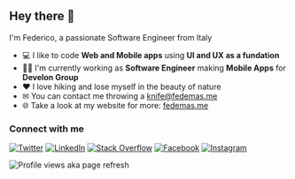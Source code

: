 ## Hey there 👋
 I'm Federico, a passionate Software Engineer from Italy
  
- 💻 I like to code **Web and Mobile apps** using **UI and UX as a fundation**
- 👨‍💻 I'm currently working as **Software Engineer** making **Mobile Apps** for **Develon Group**
- ❤ I love hiking and lose myself in the beauty of nature
- ✉ You can contact me throwing a knife@fedemas.me
- 🌐 Take a look at my website for more: <a href="http://fedemas.me" target="_blank">fedemas.me</a>

### Connect with me

[![Twitter](https://img.shields.io/badge/twitter-1da1f2.svg?&style=for-the-badge&logo=twitter&logoColor=white)](https://twitter.com/0xfedemas)
[![LinkedIn](https://img.shields.io/badge/linkedin-0077b5.svg?&style=for-the-badge&logo=linkedin&logoColor=white)](https://www.linkedin.com/in/fedemas)
[![Stack Overflow](https://img.shields.io/badge/stack%20overflow-f48024?logo=stack-overflow&logoColor=white&style=for-the-badge)](https://stackoverflow.com/users/federico-mastrini)
[![Facebook](https://img.shields.io/badge/facebook-%231877F2.svg?&style=for-the-badge&logo=facebook&logoColor=white)](https://www.facebook.com/fedemas993/)
[![Instagram](https://img.shields.io/badge/instagram-e1306c.svg?&style=for-the-badge&logo=instagram&logoColor=white)](https://instagram.com/0xfedemas__)

![Profile views aka page refresh](https://komarev.com/ghpvc/?username=mastro993&label=Profile%20views&color=0e75b6&style=flat)


